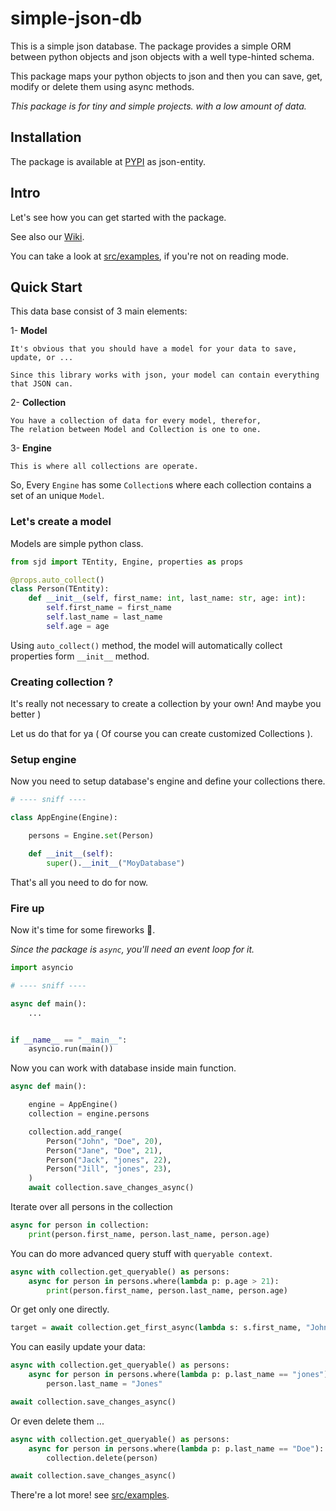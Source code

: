 # simple-json-db

This is a simple json database.
The package provides a simple ORM between python objects and
json objects with a well type-hinted schema.

This package maps your python objects to json and then you can save, get,
modify or delete them using async methods.

_This package is for tiny and simple projects. with a low amount of data._

## Installation

The package is available at [PYPI](https://pypi.org/project/json-entity) as json-entity.

## Intro

Let's see how you can get started with the package.

See also our [Wiki](https://github.com/immmdreza/simple-json-db/wiki).

You can take a look at [src/examples](src/examples), if you're not on reading mode.

## Quick Start

This data base consist of 3 main elements:

1- **Model**

    It's obvious that you should have a model for your data to save, update, or ...
    
    Since this library works with json, your model can contain everything
    that JSON can.

2- **Collection**

    You have a collection of data for every model, therefor,
    The relation between Model and Collection is one to one.

3- **Engine**

    This is where all collections are operate.

So, Every `Engine` has some `Collection`s where each collection
contains a set of an unique `Model`.

### Let's create a model

Models are simple python class.

```py
from sjd import TEntity, Engine, properties as props

@props.auto_collect()
class Person(TEntity):
    def __init__(self, first_name: int, last_name: str, age: int):
        self.first_name = first_name
        self.last_name = last_name
        self.age = age
```

Using `auto_collect()` method,
the model will automatically collect properties form `__init__` method.

### Creating collection ?

It's really not necessary to create a collection by your own! And maybe you better )

Let us do that for ya ( Of course you can create customized Collections ).

### Setup engine

Now you need to setup database's engine and define your collections there.

```py
# ---- sniff ----

class AppEngine(Engine):

    persons = Engine.set(Person)

    def __init__(self):
        super().__init__("MoyDatabase")
```

That's all you need to do for now.

### Fire up

Now it's time for some fireworks 🎇.

_Since the package is `async`, you'll need an event loop for it._

```py
import asyncio

# ---- sniff ----

async def main():
    ...


if __name__ == "__main__":
    asyncio.run(main())
```

Now you can work with database inside main function.

```py
async def main():

    engine = AppEngine()
    collection = engine.persons

    collection.add_range(
        Person("John", "Doe", 20),
        Person("Jane", "Doe", 21),
        Person("Jack", "jones", 22),
        Person("Jill", "jones", 23),
    )
    await collection.save_changes_async()

```

Iterate over all persons in the collection

```py
async for person in collection:
    print(person.first_name, person.last_name, person.age)
```

You can do more advanced query stuff with `queryable context`.

```py
async with collection.get_queryable() as persons:
    async for person in persons.where(lambda p: p.age > 21):
        print(person.first_name, person.last_name, person.age)
```

Or get only one directly.

```py
target = await collection.get_first_async(lambda s: s.first_name, "John")
```

You can easily update your data:

```py
async with collection.get_queryable() as persons:
    async for person in persons.where(lambda p: p.last_name == "jones"):
        person.last_name = "Jones"

await collection.save_changes_async()
```

Or even delete them ...

```py
async with collection.get_queryable() as persons:
    async for person in persons.where(lambda p: p.last_name == "Doe"):
        collection.delete(person)

await collection.save_changes_async()
```

There're a lot more! see [src/examples](src/examples).
